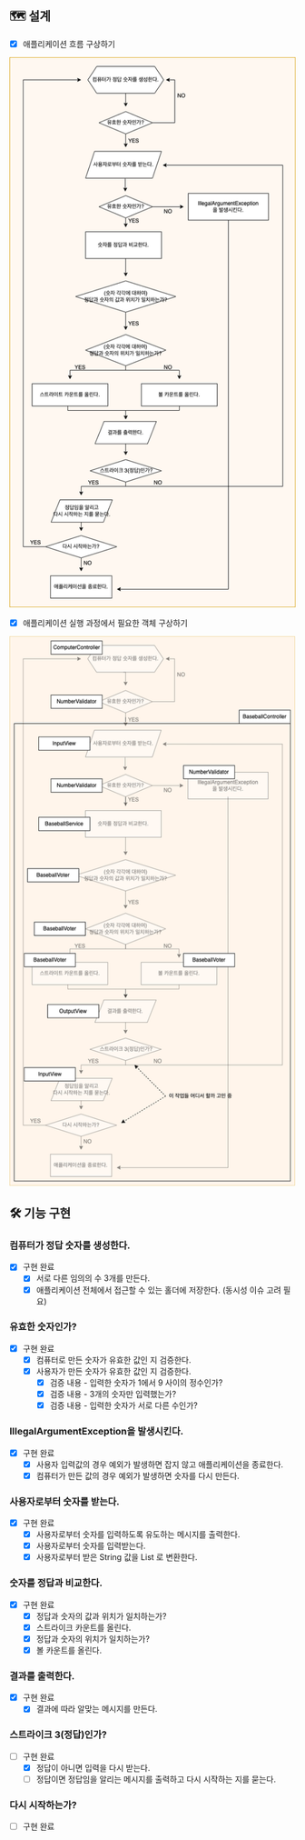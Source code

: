 ## 🗺 설계
* [x] 애플리케이션 흐름 구상하기

![](application-flow-blueprint.png)

* [x] 애플리케이션 실행 과정에서 필요한 객체 구상하기

![](application-object-blueprint.png)

## 🛠 기능 구현

### 컴퓨터가 정답 숫자를 생성한다.
* [x] 구현 완료
  * [x] 서로 다른 임의의 수 3개를 만든다.
  * [x] 애플리케이션 전체에서 접근할 수 있는 홀더에 저장한다. (동시성 이슈 고려 필요)

### 유효한 숫자인가?
* [x] 구현 완료
  * [x] 컴퓨터로 만든 숫자가 유효한 값인 지 검증한다.
  * [x] 사용자가 만든 숫자가 유효한 값인 지 검증한다.
    * [x] 검증 내용 - 입력한 숫자가 1에서 9 사이의 정수인가?
    * [x] 검증 내용 - 3개의 숫자만 입력했는가?
    * [x] 검증 내용 - 입력한 숫자가 서로 다른 수인가?

### IllegalArgumentException을 발생시킨다.
* [x] 구현 완료
  * [x] 사용자 입력값의 경우 예외가 발생하면 잡지 않고 애플리케이션을 종료한다.
  * [x] 컴퓨터가 만든 값의 경우 예외가 발생하면 숫자를 다시 만든다.

### 사용자로부터 숫자를 받는다.
* [x] 구현 완료
  * [x] 사용자로부터 숫자를 입력하도록 유도하는 메시지를 출력한다.
  * [x] 사용자로부터 숫자를 입력받는다.
  * [x] 사용자로부터 받은 String 값을 List<Integer> 로 변환한다.

### 숫자를 정답과 비교한다.
* [x] 구현 완료
  * [x] 정답과 숫자의 값과 위치가 일치하는가?
  * [x] 스트라이크 카운트를 올린다.
  * [x] 정답과 숫자의 위치가 일치하는가?
  * [x] 볼 카운트를 올린다.

### 결과를 출력한다.
* [x] 구현 완료
  * [x] 결과에 따라 알맞는 메시지를 만든다.

### 스트라이크 3(정답)인가?
* [ ] 구현 완료
  * [x] 정답이 아니면 입력을 다시 받는다.
  * [ ] 정답이면 정답임을 알리는 메시지를 출력하고 다시 시작하는 지를 묻는다.

### 다시 시작하는가?
* [ ] 구현 완료
